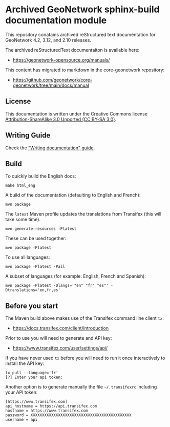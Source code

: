 # Archived GeoNetwork sphinx-build documentation module

This repository conatains archived reStructured text documentation for GeoNetwork 4.2, 3.12, and 2.10 releases. 

The archived reStructuredText documentaiton is available here:

* https://geonetwork-opensource.org/manuals/

This content has migrated to markdown in the core-geonetwork repository:

* https://github.com/geonetwork/core-geonetwork/tree/main/docs/manual

## License

This documentation is written under the Creative Commons license [Attribution-ShareAlike 3.0 Unported (CC BY-SA 3.0)](LICENSE.md).

## Writing Guide

Check the ["Writing documentation" guide](https://geonetwork-opensource.org/manuals/3.8.x/en/contributing/writing-documentation.html).

## Build

To quickly build the English docs:

```
make html_eng
```

A build of the documentation (defaulting to English and French):

```
mvn package
```

The `latest` Maven profile updates the translations from Transifex (this will take some time).

```
mvn generate-resources -Platest
```

These can be used together:
```
mvn package -Platest
```

To use all languages:

```
mvn package -Platest -Pall
```

A subset of languages (for example: English, French and Spanish):

```
mvn package -Platest -Dlangs='"en" "fr" "es"' -Dtranslations='en,fr,es'
```

## Before you start

The Maven build above makes use of the Transifex command line client `tx`: 

* https://docs.transifex.com/client/introduction

Prior to use you will need to generate and API key:

* https://www.transifex.com/user/settings/api/

If you have never used `tx` before you will need to run it once interactively to install the API key:

```
tx pull --language='fr'
[?] Enter your api token:
```

Another option is to generate manually the file `~/.transifexrc` including your API token:
```
[https://www.transifex.com]
api_hostname = https://api.transifex.com
hostname = https://www.transifex.com
password = XXXXXXXXXXXXXXXXXXXXXXXXXXXXXXXXXXXXXXXXXXXX
username = api

```
